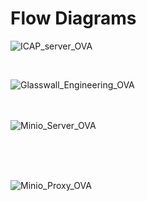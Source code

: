 # Flow Diagrams


![ICAP_server_OVA](https://user-images.githubusercontent.com/8102313/100139642-d64dcc80-2ea0-11eb-90a2-46d0991a1336.png)

<br />


![Glasswall_Engineering_OVA](https://user-images.githubusercontent.com/8102313/99830752-337b1280-2b6f-11eb-9722-3f0af184e538.png)
<br />
<br />
<br />


![Minio_Server_OVA](https://user-images.githubusercontent.com/8102313/99834657-91f6bf80-2b74-11eb-9fbe-a80b495c1972.png)

<br />
<br />
<br />

![Minio_Proxy_OVA](https://user-images.githubusercontent.com/8102313/99837199-3dedda00-2b78-11eb-9ff4-8e113e3578ba.png)




